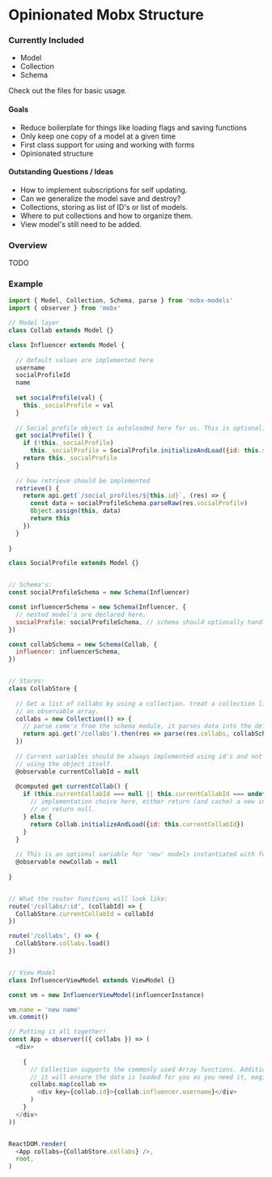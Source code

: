 # Opinionated Mobx Structure

### Currently Included
- Model
- Collection
- Schema

Check out the files for basic usage.

#### Goals

- Reduce boilerplate for things like loading flags and saving functions
- Only keep one copy of a model at a given time
- First class support for using and working with forms
- Opinionated structure

#### Outstanding Questions / Ideas
- How to implement subscriptions for self updating.
- Can we generalize the model save and destroy?
- Collections, storing as list of ID's or list of models.
- Where to put collections and how to organize them.
- View model's still need to be added.

### Overview

TODO

### Example

```javascript
import { Model, Collection, Schema, parse } from 'mobx-models'
import { observer } from 'mobx'

// Model layer
class Collab extends Model {}

class Influencer extends Model {
  
  // default values are implemented here
  username
  socialProfileId
  name
  
  set socialProfile(val) {
    this._socialProfile = val
  }
  
  // Social profile object is autoloaded here for us. This is optional.
  get socialProfile() {
    if (!this._socialProfile)
      this._socialProfile = SocialProfile.initializeAndLoad({id: this.socialProfileId});
    return this._socialProfile
  }
  
  // how retrieve should be implemented
  retrieve() {
    return api.get(`/social_profiles/${this.id}`, (res) => {
      const data = socialProfileSchema.parseRaw(res.socialProfile)
      Object.assign(this, data)
      return this
    })
  }
  
}

class SocialProfile extends Model {}


// Schema's:
const socialProfileSchema = new Schema(Influencer)

const influencerSchema = new Schema(Influencer, {
  // nested model's are declared here.
  socialProfile: socialProfileSchema, // schema should optionally handle camelizing
})

const collabSchema = new Schema(Collab, {
  influencer: influencerSchema,
})


// Stores:
class CollabStore {
  
  // Get a list of collabs by using a collection. treat a collection like 
  // an observable array.
  collabs = new Collection(() => {
    // parse come's from the schema module, it parses data into the defined schema
    return api.get('/collabs').then(res => parse(res.collabs, collabSchema))
  })
  
  // Current variables should be always implemented using id's and not
  // using the object itself.
  @observable currentCollabId = null
  
  @computed get currentCollab() {
    if (this.currentCollabId === null || this.currentCollabId === undefined) {
      // implementation choice here, either return (and cache) a new instance
      // or return null.
    } else {
      return Collab.initializeAndLoad({id: this.currentCollabId})    
    }
  }
  
  // This is an optional variable for 'new' models instantiated with forms.
  @observable newCollab = null
  
}


// What the router functions will look like:
route('/collabs/:id', (collabId) => {
  CollabStore.currentCollabId = collabId
})

route('/collabs', () => {
  CollabStore.collabs.load()
})


// View Model
class InfluencerViewModel extends ViewModel {}

const vm = new InfluencerViewModel(influencerInstance)

vm.name = 'new name'
vm.commit()

// Putting it all together!
const App = observer(({ collabs }) => (
  <div>
  
    {
      // Collection supports the commonly used Array functions. Additionally,
      // it will ensure the data is loaded for you as you need it, magic!
      collabs.map(collab => 
        <div key={collab.id}>{collab.influencer.username}</div>
      )
    }
  </div>
))


ReactDOM.render(
  <App collabs={CollabStore.collabs} />,
  root,
)
```
